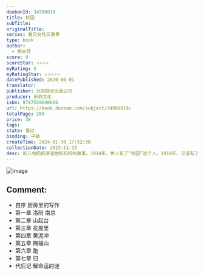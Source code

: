 ```yaml
---
doubanId: 34998019
title: 秋园
subTitle: 
originalTitle: 
series: 看见女性三重奏
type: book
author: 
  - 杨本芬
score: 9
scoreStar: ⭐⭐⭐⭐
myRating: 5
myRatingStar: ⭐⭐⭐⭐⭐
datePublished: 2020-06-01
translator: 
publisher: 北京联合出版公司
producer: 乐府文化
isbn: 9787559640666
url: https://book.douban.com/subject/34998019/
totalPage: 280
price: 38
tags: 
state: 看过
binding: 平装
createTime: 2024-01-30 17:52:30
collectionDate: 2023-11-15
desc: 听八旬奶奶讲述她和妈妈的故事。1914年，世上有了“秋园”这个人。1918年，汉语有了“她”这个字。秋园，她来过，挣扎过，绝望过，幸福过。今天，她80岁的女儿，把普普通通的她，讲给世界听。“我写了一位普通中国女性一生的故事，写了我们一家人如何像水中的浮木般挣扎求生，写了中南腹地那些乡间人物的生生死死。我知道自己写出的故事如同一滴水，最终将汇入人类历史的长河。”杨本芬，1940年出生于湖南湘阴，17岁考入湘阴工业学校，后进入江西共大分校，未及毕业即下放江西农村。此后数十年为生计奔忙，相夫教子，后从某汽车运输公司退休。花甲之年开始写作，在《红豆》《滇池》等刊物上发表过短篇小说。
---
```


![image](assets/s33640730.jpg)

Comment: 
---



  - 自序 厨房里的写作
  - 第一章 洛阳 南京
  - 第二章 山起台
  - 第三章 花屋里
  - 第四章 黄泥冲
  - 第五章 赐福山
  - 第六章 跑
  - 第七章 归
  - 代后记 解命运的谜
